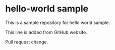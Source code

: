 # hello-world sample

This is a sample repository for hello world sample.

This line is added from GitHub website.

Pull request change.
